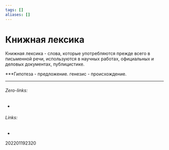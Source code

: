 ```yaml
---
tags: []
aliases: []
---
```

# Книжная лексика
Книжная лексика - слова, которые употребляются прежде всего в письменной речи, используются в научных работах, официальных и деловых документах, публицистике.

***Гипотеза - предложение.
генезис - происхождение.
___
###### Zero-links:
-
###### Links:
-

202201192320